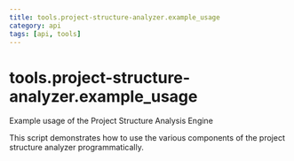 ```yaml
---
title: tools.project-structure-analyzer.example_usage
category: api
tags: [api, tools]
---
```


# tools.project-structure-analyzer.example_usage

Example usage of the Project Structure Analysis Engine

This script demonstrates how to use the various components
of the project structure analyzer programmatically.

